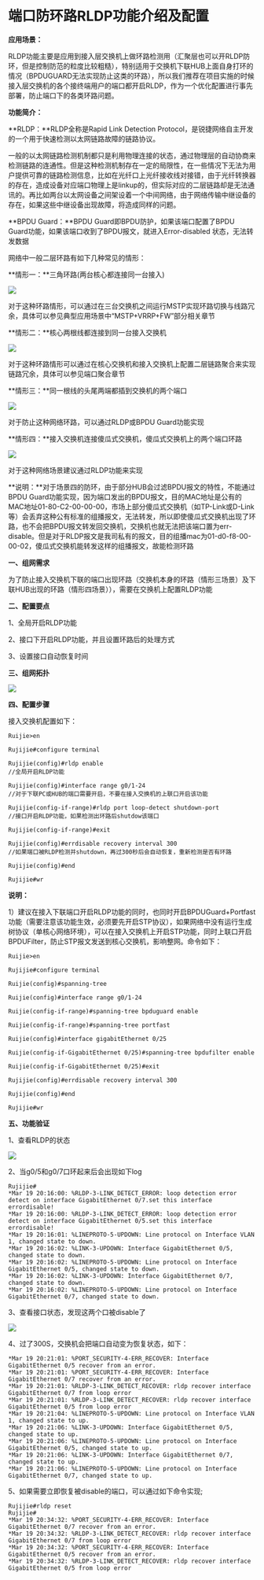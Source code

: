# 端口防环路RLDP功能介绍及配置

**应用场景：**

RLDP功能主要是应用到接入层交换机上做环路检测用（汇聚层也可以开RLDP防环，但是控制防范的粒度比较粗糙），特别适用于交换机下联HUB上面自身打环的情况（BPDUGUARD无法实现防止这类的环路），所以我们推荐在项目实施的时候接入层交换机的各个接终端用户的端口都开启RLDP，作为一个优化配置进行事先部署，防止端口下的各类环路问题。

**功能简介：**

**RLDP：**RLDP全称是Rapid Link Detection Protocol，是锐捷网络自主开发的一个用于快速检测以太网链路故障的链路协议。

一般的以太网链路检测机制都只是利用物理连接的状态，通过物理层的自动协商来检测链路的连通性。但是这种检测机制存在一定的局限性，在一些情况下无法为用户提供可靠的链路检测信息，比如在光纤口上光纤接收线对接错，由于光纤转换器的存在，造成设备对应端口物理上是linkup的，但实际对应的二层链路却是无法通讯的。再比如两台以太网设备之间架设着一个中间网络，由于网络传输中继设备的存在，如果这些中继设备出现故障，将造成同样的问题。

**BPDU Guard：**BPDU Guard即BPDU防护，如果该端口配置了BPDU Guard功能，如果该端口收到了BPDU报文，就进入Error-disabled 状态，无法转发数据

网络中一般二层环路有如下几种常见的情形：

**情形一：**三角环路\(两台核心都连接同一台接入\)

![](https://yixiu.ruijie.com.cn:8902/ueditor/jsp/upload/image/move_20180918/exchange/4a607e64-6d2b-4f1f-bea5-56f60f62c61f_files/97691069_1ae80408_0.png)

对于这种环路情形，可以通过在三台交换机之间运行MSTP实现环路切换与线路冗余，具体可以参见典型应用场景中“MSTP+VRRP+FW”部分相关章节

**情形二：**核心两根线都连接到同一台接入交换机

![](https://yixiu.ruijie.com.cn:8902/ueditor/jsp/upload/image/move_20180918/exchange/4a607e64-6d2b-4f1f-bea5-56f60f62c61f_files/97691069_1aed0409_0.png)

对于这种环路情形可以通过在核心交换机和接入交换机上配置二层链路聚合来实现链路冗余，具体可以参见端口聚合章节

**情形三：**同一根线的头尾两端都插到交换机的两个端口

![](https://yixiu.ruijie.com.cn:8902/ueditor/jsp/upload/image/move_20180918/exchange/4a607e64-6d2b-4f1f-bea5-56f60f62c61f_files/97691069_1af2040a_0.png)

对于防止这种网络环路，可以通过RLDP或BPDU Guard功能实现

**情形四：**接入交换机连接傻瓜式交换机，傻瓜式交换机上的两个端口环路

![](https://yixiu.ruijie.com.cn:8902/ueditor/jsp/upload/image/move_20180918/exchange/4a607e64-6d2b-4f1f-bea5-56f60f62c61f_files/97691069_1af7040b_0.png)

对于这种网络场景建议通过RLDP功能来实现

**说明：**对于场景四的防环，由于部分HUB会过滤BPDU报文的特性，不能通过BPDU Guard功能实现，因为端口发出的BPDU报文，目的MAC地址是公有的MAC地址01-80-C2-00-00-00，市场上部分傻瓜式交换机（如TP-Link或D-Link等）会丢弃这种公有标准的组播报文，无法转发，所以即使傻瓜式交换机出现了环路，也不会把BPDU报文转发回交换机，交换机也就无法把该端口置为err-disable。但是对于RLDP报文是我司私有的报文，目的组播mac为01-d0-f8-00-00-02，傻瓜式交换机能转发这样的组播报文，故能检测环路

**一、组网需求**

为了防止接入交换机下联的端口出现环路（交换机本身的环路（情形三场景）及下联HUB出现的环路（情形四场景）），需要在交换机上配置RLDP功能

**二、配置要点**

1、全局开启RLDP功能

2、接口下开启RLDP功能，并且设置环路后的处理方式

3、设置接口自动恢复时间

**三、组网拓扑**

![](https://yixiu.ruijie.com.cn:8902/ueditor/jsp/upload/image/move_20180918/exchange/4a607e64-6d2b-4f1f-bea5-56f60f62c61f_files/97691069_1afc040c_0.png)

**四、配置步骤**  

接入交换机配置如下：

```text
Ruijie>en

Rujijie#configure terminal

Rujijie(config)#rldp enable   
//全局开启RLDP功能

Rujijie(config)#interface range g0/1-24    
//对于下联PC或HUB的端口需要开启，不要在接入交换机的上联口开启该功能

Rujijie(config-if-range)#rldp port loop-detect shutdown-port 
//接口开启RLDP功能，如果检测出环路后shutdow该端口

Rujijie(config-if-range)#exit

Rujijie(config)#errdisable recovery interval 300    
//如果端口被RLDP检测并shutdown，再过300秒后会自动恢复，重新检测是否有环路

Rujijie(config)#end

Rujijie#wr
```

**说明：**

1）建议在接入下联端口开启RLDP功能的同时，也同时开启BPDUGuard+Portfast功能（需要注意该功能生效，必须要先开启STP协议），如果网络中没有运行生成树协议（单核心网络环境），可以在接入交换机上开启STP功能，同时上联口开启BPDUFilter，防止STP报文发送到核心交换机，影响整网。命令如下：

```text
Ruijie>en

Rujijie#configure terminal

Ruijie(config)#spanning-tree

Ruijie(config)#interface range g0/1-24

Ruijie(config-if-range)#spanning-tree bpduguard enable

Ruijie(config-if-range)#spanning-tree portfast

Ruijie(config)#interface gigabitEthernet 0/25

Ruijie(config-if-GigabitEthernet 0/25)#spanning-tree bpdufilter enable

Ruijie(config-if-GigabitEthernet 0/25)#exit

Rujijie(config)#errdisable recovery interval 300

Rujijie(config)#end

Rujijie#wr
```

**五、功能验证**

1、查看RLDP的状态

![](https://yixiu.ruijie.com.cn:8902/ueditor/jsp/upload/image/move_20180918/exchange/4a607e64-6d2b-4f1f-bea5-56f60f62c61f_files/97691069_1b01040d_0.png)

2、当g0/5和g0/7口环起来后会出现如下log

```text
Rujijie#
*Mar 19 20:16:00: %RLDP-3-LINK_DETECT_ERROR: loop detection error detect on interface GigabitEthernet 0/7.set this interface errordisable!
*Mar 19 20:16:00: %RLDP-3-LINK_DETECT_ERROR: loop detection error detect on interface GigabitEthernet 0/5.set this interface errordisable!
*Mar 19 20:16:01: %LINEPROTO-5-UPDOWN: Line protocol on Interface VLAN 1, changed state to down.
*Mar 19 20:16:02: %LINK-3-UPDOWN: Interface GigabitEthernet 0/5, changed state to down.
*Mar 19 20:16:02: %LINEPROTO-5-UPDOWN: Line protocol on Interface GigabitEthernet 0/5, changed state to down.
*Mar 19 20:16:02: %LINK-3-UPDOWN: Interface GigabitEthernet 0/7, changed state to down.
*Mar 19 20:16:02: %LINEPROTO-5-UPDOWN: Line protocol on Interface GigabitEthernet 0/7, changed state to down.
```

3、查看接口状态，发现这两个口被disable了

![](https://yixiu.ruijie.com.cn:8902/ueditor/jsp/upload/image/move_20180918/exchange/4a607e64-6d2b-4f1f-bea5-56f60f62c61f_files/97691069_1b06040e_0.png)

4、过了300S，交换机会把端口自动变为恢复状态，如下：

```text
*Mar 19 20:21:01: %PORT_SECURITY-4-ERR_RECOVER: Interface GigabitEthernet 0/5 recover from an error.
*Mar 19 20:21:01: %PORT_SECURITY-4-ERR_RECOVER: Interface GigabitEthernet 0/7 recover from an error.
*Mar 19 20:21:01: %RLDP-3-LINK_DETECT_RECOVER: rldp recover interface GigabitEthernet 0/7 from loop error
*Mar 19 20:21:01: %RLDP-3-LINK_DETECT_RECOVER: rldp recover interface GigabitEthernet 0/5 from loop error
*Mar 19 20:21:04: %LINEPROTO-5-UPDOWN: Line protocol on Interface VLAN 1, changed state to up.
*Mar 19 20:21:06: %LINK-3-UPDOWN: Interface GigabitEthernet 0/5, changed state to up.
*Mar 19 20:21:06: %LINEPROTO-5-UPDOWN: Line protocol on Interface GigabitEthernet 0/5, changed state to up.
*Mar 19 20:21:06: %LINK-3-UPDOWN: Interface GigabitEthernet 0/7, changed state to up.
*Mar 19 20:21:06: %LINEPROTO-5-UPDOWN: Line protocol on Interface GigabitEthernet 0/7, changed state to up.
```

5、如果需要立即恢复被disable的端口，可以通过如下命令实现;

```text
Rujijie#rldp reset
Rujijie#
*Mar 19 20:34:32: %PORT_SECURITY-4-ERR_RECOVER: Interface GigabitEthernet 0/7 recover from an error.
*Mar 19 20:34:32: %RLDP-3-LINK_DETECT_RECOVER: rldp recover interface GigabitEthernet 0/7 from loop error
*Mar 19 20:34:32: %PORT_SECURITY-4-ERR_RECOVER: Interface GigabitEthernet 0/5 recover from an error.
*Mar 19 20:34:32: %RLDP-3-LINK_DETECT_RECOVER: rldp recover interface GigabitEthernet 0/5 from loop error
```

